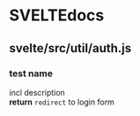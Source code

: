 # SVELTEdocs 
 
## svelte/src/util/auth.js
###  test name  
incl description  
**return** ` redirect ` to login form  
